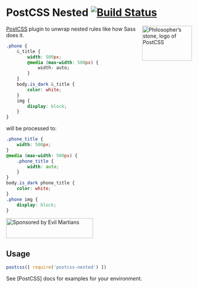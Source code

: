 # PostCSS Nested [![Build Status](https://travis-ci.org/postcss/postcss-nested.svg)](https://travis-ci.org/postcss/postcss-nested)

<img align="right" width="135" height="95" src="http://postcss.github.io/postcss/logo-leftp.png" title="Philosopher’s stone, logo of PostCSS">

[PostCSS](https://github.com/postcss/postcss) plugin to unwrap nested rules
like how Sass does it.

```css
.phone {
    &_title {
        width: 500px;
        @media (max-width: 500px) {
            width: auto;
        }
    }
    body.is_dark &_title {
        color: white;
    }
    img {
        display: block;
    }
}
```

will be processed to:

```css
.phone_title {
    width: 500px;
}
@media (max-width: 500px) {
    .phone_title {
        width: auto;
    }
}
body.is_dark phone_title {
    color: white;
}
.phone img {
    display: block;
}
```

<a href="https://evilmartians.com/?utm_source=postcss-nested">
<img src="https://evilmartians.com/badges/sponsored-by-evil-martians.svg" alt="Sponsored by Evil Martians" width="236" height="54">
</a>

## Usage

```js
postcss([ require('postcss-nested') ])
```

See [PostCSS] docs for examples for your environment.

